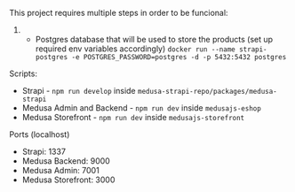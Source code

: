 This project requires multiple steps in order to be funcional:
1. - Postgres database that will be used to store the products (set up required env variables accordingly)
`docker run --name strapi-postgres -e POSTGRES_PASSWORD=postgres -d -p 5432:5432 postgres`


Scripts:
- Strapi - `npm run develop` inside `medusa-strapi-repo/packages/medusa-strapi`
- Medusa Admin and Backend - `npm run dev` inside `medusajs-eshop`
- Medusa Storefront - `npm run dev` inside `medusajs-storefront`


Ports (localhost)
- Strapi: 1337
- Medusa Backend: 9000
- Medusa Admin: 7001
- Medusa Storefront: 3000